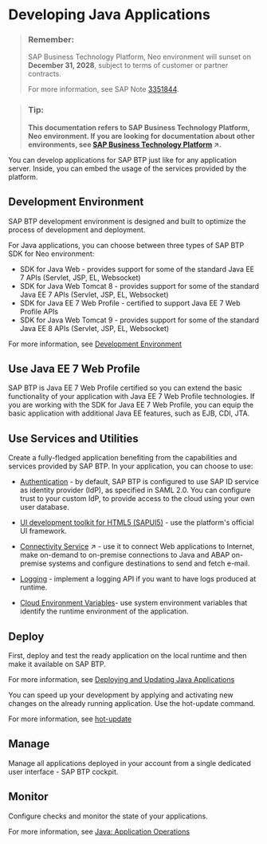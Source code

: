 <!-- loioac36e1fc0f634c0caa99916b3bd6b446 -->

# Developing Java Applications

> ### Remember:  
> SAP Business Technology Platform, Neo environment will sunset on **December 31, 2028**, subject to terms of customer or partner contracts.
> 
> For more information, see SAP Note [3351844](https://me.sap.com/notes/3351844).

> ### Tip:  
> **This documentation refers to SAP Business Technology Platform, Neo environment. If you are looking for documentation about other environments, see [SAP Business Technology Platform](https://help.sap.com/viewer/65de2977205c403bbc107264b8eccf4b/Cloud/en-US/6a2c1ab5a31b4ed9a2ce17a5329e1dd8.html "SAP Business Technology Platform (SAP BTP) is an integrated offering comprised of the following technology portfolios: application development; process automation; integration; data, analytics, and enterprise planning; artificial intelligence. The platform offers users the ability to turn data into business value, compose end-to-end business processes, connect entire IT landscapes, and personalize, build and extend SAP applications. This reduces the overall total cost of ownership maintaining SAP landscapes and third-party software across end-to-end business processes.") :arrow_upper_right:.**

You can develop applications for SAP BTP just like for any application server. Inside, you can embed the usage of the services provided by the platform.



<a name="loioac36e1fc0f634c0caa99916b3bd6b446__section_N1001C_N10011_N10001"/>

## Development Environment

SAP BTP development environment is designed and built to optimize the process of development and deployment.

For Java applications, you can choose between three types of SAP BTP SDK for Neo environment:

-   SDK for Java Web - provides support for some of the standard Java EE 7 APIs \(Servlet, JSP, EL, Websocket\)
-   SDK for Java Web Tomcat 8 - provides support for some of the standard Java EE 7 APIs \(Servlet, JSP, EL, Websocket\)
-   SDK for Java EE 7 Web Profile - certified to support Java EE 7 Web Profile APIs
-   SDK for Java Web Tomcat 9 - provides support for some of the standard Java EE 8 APIs \(Servlet, JSP, EL, Websocket\)

For more information, see [Development Environment](development-environment-7613405.md)



<a name="loioac36e1fc0f634c0caa99916b3bd6b446__section_N1003B_N10011_N10001"/>

## Use Java EE 7 Web Profile

SAP BTP is Java EE 7 Web Profile certified so you can extend the basic functionality of your application with Java EE 7 Web Profile technologies. If you are working with the SDK for Java EE 7 Web Profile, you can equip the basic application with additional Java EE features, such as EJB, CDI, JTA.



<a name="loioac36e1fc0f634c0caa99916b3bd6b446__section_N10048_N10011_N10001"/>

## Use Services and Utilities

Create a fully-fledged application benefiting from the capabilities and services provided by SAP BTP. In your application, you can choose to use:

-   [Authentication](../60-security-neo/securing-java-applications-e80af38.md) - by default, SAP BTP is configured to use SAP ID service as identity provider \(IdP\), as specified in SAML 2.0. You can configure trust to your custom IdP, to provide access to the cloud using your own user database.

-   [UI development toolkit for HTML5 \(SAPUI5\)](https://sapui5.hana.ondemand.com/sdk/#docs/guide/99ac68a5b1c3416ab5c84c99fefa250d.html) - use the platform's official UI framework.

-   [Connectivity Service](https://help.sap.com/viewer/b865ed651e414196b39f8922db2122c7/Cloud/en-US/e5c9867dbb571014957ef9d7a8846b1c.html "Connect your Java cloud applications to the Internet, make cloud-to-on-premise connections to SAP or non-SAP systems, or send and fetch e-mail.") :arrow_upper_right: - use it to connect Web applications to Internet, make on-demand to on-premise connections to Java and ABAP on-premise systems and configure destinations to send and fetch e-mail.

-   [Logging](https://help.sap.com/viewer/ee8e8a203e024bbb8c8c2d03fce527dc/Cloud/en-US/e6e8ccd3bb571014b6afdc54744eef4d.html) - implement a logging API if you want to have logs produced at runtime.

-   [Cloud Environment Variables](using-cloud-environment-variables-d553d78.md)- use system environment variables that identify the runtime environment of the application.




<a name="loioac36e1fc0f634c0caa99916b3bd6b446__section_N1007A_N10011_N10001"/>

## Deploy

First, deploy and test the ready application on the local runtime and then make it available on SAP BTP.

For more information, see [Deploying and Updating Java Applications](deploying-and-updating-java-applications-e5dfbc6.md)

You can speed up your development by applying and activating new changes on the already running application. Use the hot-update command.

For more information, see [hot-update](../50-administration-and-ops-neo/hot-update-7ae6493.md)



<a name="loioac36e1fc0f634c0caa99916b3bd6b446__section_N10087_N10011_N10001"/>

## Manage

Manage all applications deployed in your account from a single dedicated user interface - SAP BTP cockpit.



<a name="loioac36e1fc0f634c0caa99916b3bd6b446__section_N10094_N10011_N10001"/>

## Monitor

Configure checks and monitor the state of your applications.

For more information, see [Java: Application Operations](../50-administration-and-ops-neo/java-application-operations-76f6dcf.md)

